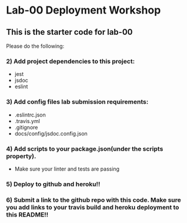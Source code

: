 # Lab-00 Deployment Workshop

## This is the starter code for lab-00
Please do the following:

### 2) Add project dependencies to this project:
- jest
- jsdoc
- eslint
  
### 3) Add config files lab submission requirements:
- .eslintrc.json
- .travis.yml
- .gitignore
- docs/config/jsdoc.config.json

### 4) Add scripts to your package.json(under the scripts property).
- Make sure your linter and tests are passing

### 5) Deploy to github and heroku!!

### 6) Submit a link to the github repo with this code.  Make sure you add links to your travis build and heroku deployment to this README!!